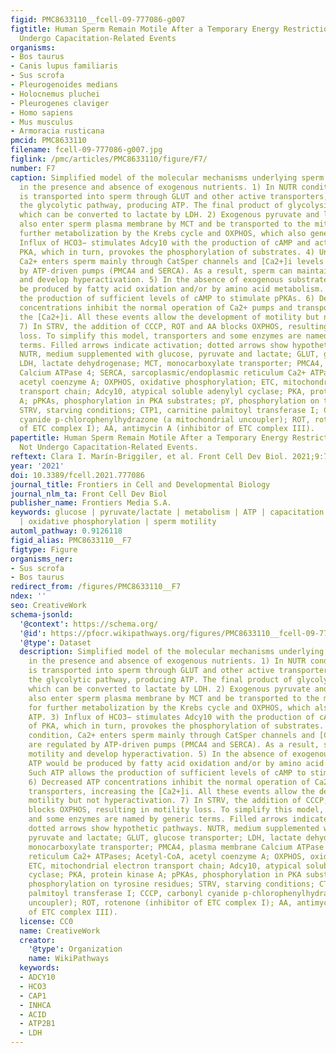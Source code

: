 ```yaml
---
figid: PMC8633110__fcell-09-777086-g007
figtitle: Human Sperm Remain Motile After a Temporary Energy Restriction but do Not
  Undergo Capacitation-Related Events
organisms:
- Bos taurus
- Canis lupus familiaris
- Sus scrofa
- Pleurogenoides medians
- Holocnemus pluchei
- Pleurogenes claviger
- Homo sapiens
- Mus musculus
- Armoracia rusticana
pmcid: PMC8633110
filename: fcell-09-777086-g007.jpg
figlink: /pmc/articles/PMC8633110/figure/F7/
number: F7
caption: Simplified model of the molecular mechanisms underlying sperm incubation
  in the presence and absence of exogenous nutrients. 1) In NUTR condition, glucose
  is transported into sperm through GLUT and other active transporters, and enters
  the glycolytic pathway, producing ATP. The final product of glycolysis is pyruvate,
  which can be converted to lactate by LDH. 2) Exogenous pyruvate and lactate can
  also enter sperm plasma membrane by MCT and be transported to the mitochondria for
  further metabolization by the Krebs cycle and OXPHOS, which also generate ATP. 3)
  Influx of HCO3− stimulates Adcy10 with the production of cAMP and activation of
  PKA, which in turn, provokes the phosphorylation of substrates. 4) Under this condition,
  Ca2+ enters sperm mainly through CatSper channels and [Ca2+]i levels are regulated
  by ATP-driven pumps (PMCA4 and SERCA). As a result, sperm can maintain motility
  and develop hyperactivation. 5) In the absence of exogenous substrates, ATP would
  be produced by fatty acid oxidation and/or by amino acid metabolism. Such ATP allows
  the production of sufficient levels of cAMP to stimulate pPKAs. 6) Decreased ATP
  concentrations inhibit the normal operation of Ca2+ pumps and transporters, increasing
  the [Ca2+]i. All these events allow the development of motility but not hyperactivation.
  7) In STRV, the addition of CCCP, ROT and AA blocks OXPHOS, resulting in motility
  loss. To simplify this model, transporters and some enzymes are named by generic
  terms. Filled arrows indicate activation; dotted arrows show hypothetic pathways.
  NUTR, medium supplemented with glucose, pyruvate and lactate; GLUT, glucose transporter;
  LDH, lactate dehydrogenase; MCT, monocarboxylate transporter; PMCA4, plasma membrane
  Calcium ATPase 4; SERCA, sarcoplasmic/endoplasmic reticulum Ca2+ ATPases; Acetyl-CoA,
  acetyl coenzyme A; OXPHOS, oxidative phosphorylation; ETC, mitochondrial electron
  transport chain; Adcy10, atypical soluble adenylyl cyclase; PKA, protein kinase
  A; pPKAs, phosphorylation in PKA substrates; pY, phosphorylation on tyrosine residues;
  STRV, starving conditions; CTP1, carnitine palmitoyl transferase I; CCCP, carbonyl
  cyanide p-chlorophenylhydrazone (a mitochondrial uncoupler); ROT, rotenone (inhibitor
  of ETC complex I); AA, antimycin A (inhibitor of ETC complex III).
papertitle: Human Sperm Remain Motile After a Temporary Energy Restriction but do
  Not Undergo Capacitation-Related Events.
reftext: Clara I. Marín-Briggiler, et al. Front Cell Dev Biol. 2021;9:777086.
year: '2021'
doi: 10.3389/fcell.2021.777086
journal_title: Frontiers in Cell and Developmental Biology
journal_nlm_ta: Front Cell Dev Biol
publisher_name: Frontiers Media S.A.
keywords: glucose | pyruvate/lactate | metabolism | ATP | capacitation | glycolysis
  | oxidative phosphorylation | sperm motility
automl_pathway: 0.9126118
figid_alias: PMC8633110__F7
figtype: Figure
organisms_ner:
- Sus scrofa
- Bos taurus
redirect_from: /figures/PMC8633110__F7
ndex: ''
seo: CreativeWork
schema-jsonld:
  '@context': https://schema.org/
  '@id': https://pfocr.wikipathways.org/figures/PMC8633110__fcell-09-777086-g007.html
  '@type': Dataset
  description: Simplified model of the molecular mechanisms underlying sperm incubation
    in the presence and absence of exogenous nutrients. 1) In NUTR condition, glucose
    is transported into sperm through GLUT and other active transporters, and enters
    the glycolytic pathway, producing ATP. The final product of glycolysis is pyruvate,
    which can be converted to lactate by LDH. 2) Exogenous pyruvate and lactate can
    also enter sperm plasma membrane by MCT and be transported to the mitochondria
    for further metabolization by the Krebs cycle and OXPHOS, which also generate
    ATP. 3) Influx of HCO3− stimulates Adcy10 with the production of cAMP and activation
    of PKA, which in turn, provokes the phosphorylation of substrates. 4) Under this
    condition, Ca2+ enters sperm mainly through CatSper channels and [Ca2+]i levels
    are regulated by ATP-driven pumps (PMCA4 and SERCA). As a result, sperm can maintain
    motility and develop hyperactivation. 5) In the absence of exogenous substrates,
    ATP would be produced by fatty acid oxidation and/or by amino acid metabolism.
    Such ATP allows the production of sufficient levels of cAMP to stimulate pPKAs.
    6) Decreased ATP concentrations inhibit the normal operation of Ca2+ pumps and
    transporters, increasing the [Ca2+]i. All these events allow the development of
    motility but not hyperactivation. 7) In STRV, the addition of CCCP, ROT and AA
    blocks OXPHOS, resulting in motility loss. To simplify this model, transporters
    and some enzymes are named by generic terms. Filled arrows indicate activation;
    dotted arrows show hypothetic pathways. NUTR, medium supplemented with glucose,
    pyruvate and lactate; GLUT, glucose transporter; LDH, lactate dehydrogenase; MCT,
    monocarboxylate transporter; PMCA4, plasma membrane Calcium ATPase 4; SERCA, sarcoplasmic/endoplasmic
    reticulum Ca2+ ATPases; Acetyl-CoA, acetyl coenzyme A; OXPHOS, oxidative phosphorylation;
    ETC, mitochondrial electron transport chain; Adcy10, atypical soluble adenylyl
    cyclase; PKA, protein kinase A; pPKAs, phosphorylation in PKA substrates; pY,
    phosphorylation on tyrosine residues; STRV, starving conditions; CTP1, carnitine
    palmitoyl transferase I; CCCP, carbonyl cyanide p-chlorophenylhydrazone (a mitochondrial
    uncoupler); ROT, rotenone (inhibitor of ETC complex I); AA, antimycin A (inhibitor
    of ETC complex III).
  license: CC0
  name: CreativeWork
  creator:
    '@type': Organization
    name: WikiPathways
  keywords:
  - ADCY10
  - HCO3
  - CAP1
  - INHCA
  - ACID
  - ATP2B1
  - LDH
---
```

